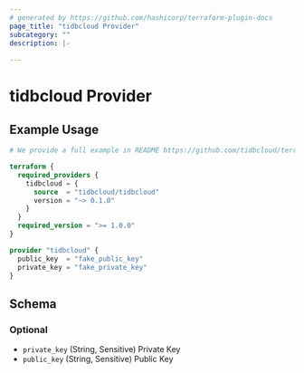 ```yaml
---
# generated by https://github.com/hashicorp/terraform-plugin-docs
page_title: "tidbcloud Provider"
subcategory: ""
description: |-
  
---
```


# tidbcloud Provider



## Example Usage

```terraform
# We provide a full example in README https://github.com/tidbcloud/terraform-provider-tidbcloud#using-the-provider

terraform {
  required_providers {
    tidbcloud = {
      source  = "tidbcloud/tidbcloud"
      version = "~> 0.1.0"
    }
  }
  required_version = ">= 1.0.0"
}

provider "tidbcloud" {
  public_key  = "fake_public_key"
  private_key = "fake_private_key"
}
```

<!-- schema generated by tfplugindocs -->
## Schema

### Optional

- `private_key` (String, Sensitive) Private Key
- `public_key` (String, Sensitive) Public Key
